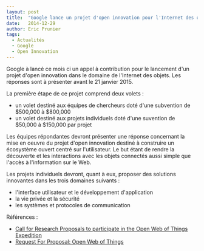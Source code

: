 ```yaml
---
layout: post
title:  "Google lance un projet d'open innovation pour l'Internet des objets"
date:   2014-12-29
author: Eric Prunier
tags:
  - Actualités
  - Google
  - Open Innovation
---
```

Google à lancé ce mois ci un appel à contribution pour le lancement d'un projet d'open innovation dans le domaine de l'Internet des objets.
Les réponses sont à présenter avant le 21 janvier 2015.
<!--break-->

La première étape de ce projet comprend deux volets :

* un volet destiné aux équipes de chercheurs doté d'une subvention de $500,000 à $800,000
* un volet destiné aux projets individuels doté d'une suvention de $50,000 à $150,000 par projet

Les équipes répondantes devront présenter une réponse concernant la mise en oeuvre du projet d'open innovation destiné à construire un écosystème ouvert centré sur l'utilisateur. Le but étant de rendre la découverte et les interactions avec les objets connectés aussi simple que l'accès à l'information sur le Web.

Les projets individuels devront, quant à eux, proposer des solutions innovantes dans les trois domaines suivants :

* l'interface utilisateur et le développement d'application
* la vie privée et la sécurité
* les systèmes et protocoles de communication

Références :

* [Call for Research Proposals to participate in the Open Web of Things Expedition](http://googleresearch.blogspot.fr/2014/12/call-for-research-proposals-to.html)
* [Request For Proposal: Open Web of Things](http://services.google.com/fh/files/misc/opencall-openwebofthings.pdf)
